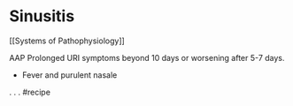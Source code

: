 # Sinusitis
[[Systems of Pathophysiology]]

AAP
Prolonged URI symptoms beyond 10 days or worsening after 5-7 days.
* Fever and purulent nasale

.
.
.
#recipe
